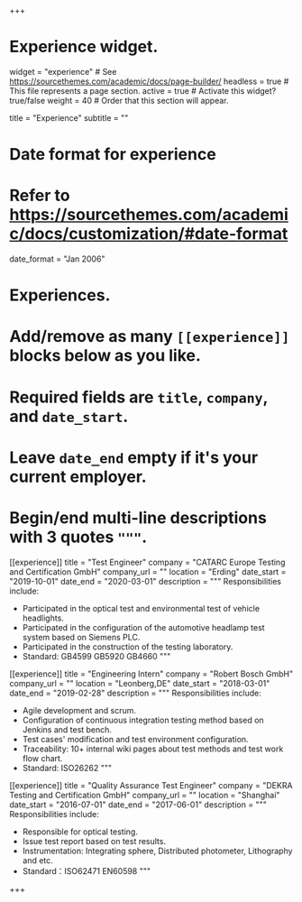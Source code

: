 +++
# Experience widget.
widget = "experience"  # See https://sourcethemes.com/academic/docs/page-builder/
headless = true  # This file represents a page section.
active = true  # Activate this widget? true/false
weight = 40  # Order that this section will appear.

title = "Experience"
subtitle = ""

# Date format for experience
#   Refer to https://sourcethemes.com/academic/docs/customization/#date-format
date_format = "Jan 2006"

# Experiences.
#   Add/remove as many `[[experience]]` blocks below as you like.
#   Required fields are `title`, `company`, and `date_start`.
#   Leave `date_end` empty if it's your current employer.
#   Begin/end multi-line descriptions with 3 quotes `"""`.
[[experience]]
  title = "Test Engineer"
  company = "CATARC Europe Testing and Certification GmbH"
  company_url = ""
  location = "Erding"
  date_start = "2019-10-01"
  date_end = "2020-03-01"
  description = """
  Responsibilities include:
  
  * Participated in the optical test and environmental test of vehicle headlights.
  * Participated in the configuration of the automotive headlamp test system based on Siemens PLC.
  * Participated in the construction of the testing laboratory. 
  * Standard: GB4599 GB5920 GB4660
  """

[[experience]]
  title = "Engineering Intern"
  company = "Robert Bosch GmbH"
  company_url = ""
  location = "Leonberg,DE"
  date_start = "2018-03-01"
  date_end = "2019-02-28"
  description = """
  Responsibilities include:
  
  * Agile development and scrum. 
  * Configuration of continuous integration testing method based on Jenkins and test bench.
  * Test cases' modification and test environment configuration.
  * Traceability: 10+ internal wiki pages about test methods and test work flow chart.
  * Standard: ISO26262
  """

[[experience]]
  title = "Quality Assurance Test Engineer"
  company = "DEKRA Testing and Certification GmbH"
  company_url = ""
  location = "Shanghai"
  date_start = "2016-07-01"
  date_end = "2017-06-01"
  description = """
  Responsibilities include:
  
  * Responsible for optical testing.
  * Issue test report based on test results.
  * Instrumentation: Integrating sphere,	Distributed photometer,	Lithography and etc.
  * Standard：ISO62471 EN60598
  """


+++
